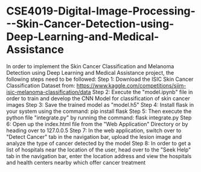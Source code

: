 # CSE4019-Digital-Image-Processing---Skin-Cancer-Detection-using-Deep-Learning-and-Medical-Assistance
In order to implement the Skin Cancer Classification and Melanoma Detection using Deep Learning and Medical Assistance project, the following steps need to be followed:
Step 1: Download the ISIC Skin Cancer Classification Dataset from: https://www.kaggle.com/competitions/siim-isic-melanoma-classification/data
Step 2: Execute the "model.ipynb" file in order to train and develop the CNN Model for classification of skin cancer images
Step 3: Save the trained model as "model.h5"
Step 4: Install flask in your system using the command: pip install flask
Step 5: Then execute the python file "integrate.py" by running the command: flask integrate.py
Step 6: Open up the index.html file from the "Web Application" Directory or by heading over to 127.0.0.5
Step 7: In the web application, switch over to "Detect Cancer" tab in the navigation bar, upload the lesion image and analyze the type of cancer detected by the model
Step 8: In order to get a list of hospitals near the location of the user, head over to the "Seek Help" tab in the navigation bar, enter the location address and view the hospitals and health centers nearby which offer cancer treatment

